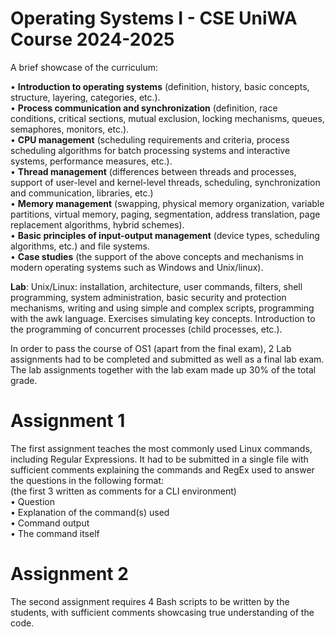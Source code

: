 # Operating Systems I - CSE UniWA Course 2024-2025
A brief showcase of the curriculum:

• **Introduction to operating systems** (definition, history, basic concepts, structure, layering, categories, etc.).  
• **Process communication and synchronization** (definition, race conditions, critical sections, mutual exclusion, locking mechanisms, queues, semaphores, monitors, etc.).  
• **CPU management** (scheduling requirements and criteria, process scheduling algorithms for batch processing systems and interactive systems, performance measures, etc.).  
• **Thread management** (differences between threads and processes, support of user-level and kernel-level threads, scheduling, synchronization and communication, libraries, etc.)  
• **Memory management** (swapping, physical memory organization, variable partitions, virtual memory, paging, segmentation, address translation, page replacement algorithms, hybrid schemes).  
• **Basic principles of input-output management** (device types, scheduling algorithms, etc.) and file systems.  
• **Case studies** (the support of the above concepts and mechanisms in modern operating systems such as Windows and Unix/linux).  

**Lab**:
Unix/Linux: installation, architecture, user commands, filters, shell programming, system
administration, basic security and protection mechanisms, writing and using simple and
complex scripts, programming with the awk language. Exercises simulating key concepts.
Introduction to the programming of concurrent processes (child processes, etc.).

In order to pass the course of OS1 (apart from the final exam), 2 Lab assignments had to be completed and submitted as well as a final lab exam.
The lab assignments together with the lab exam made up 30% of the total grade.

# Assignment 1
The first assignment teaches the most commonly used Linux commands, including Regular Expressions.
It had to be submitted in a single file with sufficient comments explaining the commands and RegEx used to answer the questions in the following format:  
(the first 3 written as comments for a CLI environment)  
• Question  
• Explanation of the command(s) used  
• Command output  
• The command itself  

# Assignment 2
The second assignment requires 4 Bash scripts to be written by the students, with sufficient comments showcasing true understanding of the code.
